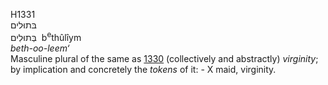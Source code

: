 H1331  
בּתוּלים  
בְּתוּלִים ‎ b<sup>e</sup>thûlı̂ym  
*beth-oo-leem‘*  
Masculine plural of the same as [1330](h1330) (collectively and
abstractly) *virginity*; by implication and concretely the *tokens* of
it: - X maid, virginity.  
